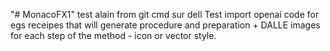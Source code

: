 "# MonacoFX1" 
test alain from git cmd sur dell
Test import openai code for egs receipes that will generate procedure and preparation + DALLE images for each step of the method - icon or vector style.
